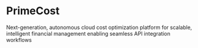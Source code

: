 # PrimeCost
Next-generation, autonomous cloud cost optimization platform for scalable, intelligent financial management enabling seamless API integration workflows
